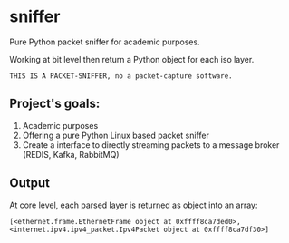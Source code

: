# sniffer

Pure Python packet sniffer for academic purposes.

Working at bit level then return a Python object for each iso layer.

```
THIS IS A PACKET-SNIFFER, no a packet-capture software.
```

## Project's goals:
1) Academic purposes
2) Offering a pure Python Linux based packet sniffer
3) Create a interface to directly streaming packets to a message broker (REDIS, Kafka, RabbitMQ) 

## Output
At core level, each parsed layer is returned as object into an array:

```
[<ethernet.frame.EthernetFrame object at 0xffff8ca7ded0>, <internet.ipv4.ipv4_packet.Ipv4Packet object at 0xffff8ca7df30>]
```
